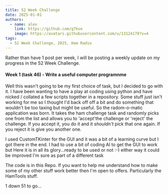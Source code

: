 ```yaml
---
title: 52 Week Challenge
date: 2025-01-01
authors:
  - name: alex
    link: https://github.com/g7kse
    image: https://avatars.githubusercontent.com/u/13124178?v=4
tags:
  - 52 Week Challenge, 2025, Ham Radio
---
```


Rather than have 1 post per week, I will be posting a weekly update on my progress in the 52 Week Challenge.

#### Week 1 (task 46) - Write a useful computer programnme

Well this wasn't going to be my first choice of task, but I decided to go with it. I have been wanting to have a play at coding using python and have nicked / collated a few scripts together in a repository. Some stuff just isn't working for me so I thought I'd back off off a bit and do something that wouldn't be too taxing but might be useful. So the radom-o-matic application was born. It takes the ham challenge task and randomly picks one from the list and allows you to 'accept'the challenge or 'reject' the challenge. If you accept it, you do it and it *shouldn't* pick that one again. If you reject it is give you another one.

I used CustomTKinter for the GUI and it was a bit of a learning curve but I got there in the end. I had to use a bit of coding AI to get the GUI to work but Here it is in all its glory...ready to be used or not :-) either way it could be improved I'm sure as part of a different task

The code is in this Repo. If you want to help me understand how to make some of my other stuff work better then I'm open to offers. Particularly the HamTools stuff.

1 down 51 to go...